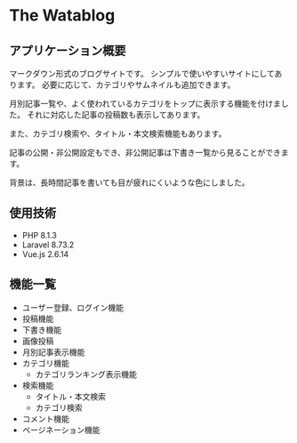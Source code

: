 # **The Watablog**

## **アプリケーション概要**

マークダウン形式のブログサイトです。
シンプルで使いやすいサイトにしてあります。
必要に応じて、カテゴリやサムネイルも追加できます。

月別記事一覧や、よく使われているカテゴリをトップに表示する機能を付けました。
それに対応した記事の投稿数も表示してあります。

また、カテゴリ検索や、タイトル・本文検索機能もあります。

記事の公開・非公開設定もでき、非公開記事は下書き一覧から見ることができます。

背景は、長時間記事を書いても目が疲れにくいような色にしました。

## **使用技術**

* PHP 8.1.3
* Laravel 8.73.2
* Vue.js 2.6.14

## **機能一覧**
* ユーザー登録、ログイン機能
* 投稿機能
* 下書き機能
* 画像投稿
* 月別記事表示機能
* カテゴリ機能
    * カテゴリランキング表示機能
* 検索機能
    * タイトル・本文検索
    * カテゴリ検索
* コメント機能
* ページネーション機能
